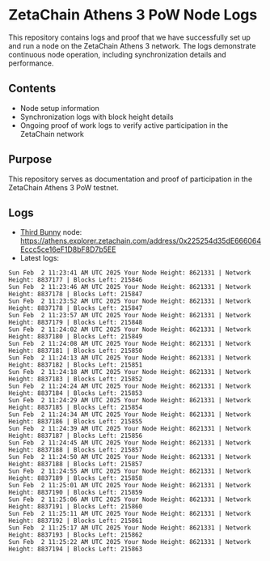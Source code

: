 # ZetaChain Athens 3 PoW Node Logs
This repository contains logs and proof that we have successfully set up and run a node on the ZetaChain Athens 3 network. The logs demonstrate continuous node operation, including synchronization details and performance.

## Contents
- Node setup information
- Synchronization logs with block height details
- Ongoing proof of work logs to verify active participation in the ZetaChain network

## Purpose
This repository serves as documentation and proof of participation in the ZetaChain Athens 3 PoW testnet.

## Logs

- [Third Bunny](https://thirdbunny.xyz/) node: https://athens.explorer.zetachain.com/address/0x225254d35dE666064Eccc5ce16eF1D8bF8D7b5EE
- Latest logs:
```
Sun Feb  2 11:23:41 AM UTC 2025 Your Node Height: 8621331 | Network Height: 8837177 | Blocks Left: 215846
Sun Feb  2 11:23:46 AM UTC 2025 Your Node Height: 8621331 | Network Height: 8837178 | Blocks Left: 215847
Sun Feb  2 11:23:52 AM UTC 2025 Your Node Height: 8621331 | Network Height: 8837178 | Blocks Left: 215847
Sun Feb  2 11:23:57 AM UTC 2025 Your Node Height: 8621331 | Network Height: 8837179 | Blocks Left: 215848
Sun Feb  2 11:24:02 AM UTC 2025 Your Node Height: 8621331 | Network Height: 8837180 | Blocks Left: 215849
Sun Feb  2 11:24:08 AM UTC 2025 Your Node Height: 8621331 | Network Height: 8837181 | Blocks Left: 215850
Sun Feb  2 11:24:13 AM UTC 2025 Your Node Height: 8621331 | Network Height: 8837182 | Blocks Left: 215851
Sun Feb  2 11:24:18 AM UTC 2025 Your Node Height: 8621331 | Network Height: 8837183 | Blocks Left: 215852
Sun Feb  2 11:24:24 AM UTC 2025 Your Node Height: 8621331 | Network Height: 8837184 | Blocks Left: 215853
Sun Feb  2 11:24:29 AM UTC 2025 Your Node Height: 8621331 | Network Height: 8837185 | Blocks Left: 215854
Sun Feb  2 11:24:34 AM UTC 2025 Your Node Height: 8621331 | Network Height: 8837186 | Blocks Left: 215855
Sun Feb  2 11:24:39 AM UTC 2025 Your Node Height: 8621331 | Network Height: 8837187 | Blocks Left: 215856
Sun Feb  2 11:24:45 AM UTC 2025 Your Node Height: 8621331 | Network Height: 8837188 | Blocks Left: 215857
Sun Feb  2 11:24:50 AM UTC 2025 Your Node Height: 8621331 | Network Height: 8837188 | Blocks Left: 215857
Sun Feb  2 11:24:55 AM UTC 2025 Your Node Height: 8621331 | Network Height: 8837189 | Blocks Left: 215858
Sun Feb  2 11:25:01 AM UTC 2025 Your Node Height: 8621331 | Network Height: 8837190 | Blocks Left: 215859
Sun Feb  2 11:25:06 AM UTC 2025 Your Node Height: 8621331 | Network Height: 8837191 | Blocks Left: 215860
Sun Feb  2 11:25:11 AM UTC 2025 Your Node Height: 8621331 | Network Height: 8837192 | Blocks Left: 215861
Sun Feb  2 11:25:17 AM UTC 2025 Your Node Height: 8621331 | Network Height: 8837193 | Blocks Left: 215862
Sun Feb  2 11:25:22 AM UTC 2025 Your Node Height: 8621331 | Network Height: 8837194 | Blocks Left: 215863
```
